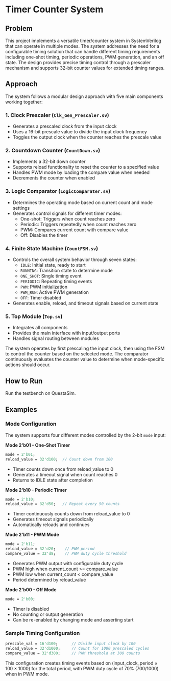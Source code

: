 # Timer Counter System

## Problem

This project implements a versatile timer/counter system in SystemVerilog that can operate in multiple modes. The system addresses the need for a configurable timing solution that can handle different timing requirements including one-shot timing, periodic operations, PWM generation, and an off state. The design provides precise timing control through a prescaler mechanism and supports 32-bit counter values for extended timing ranges.

## Approach

The system follows a modular design approach with five main components working together:

### 1. Clock Prescaler (`Clk_Gen_Prescaler.sv`)
- Generates a prescaled clock from the input clock
- Uses a 16-bit prescale value to divide the input clock frequency
- Toggles the output clock when the counter reaches the prescale value

### 2. Countdown Counter (`CountDown.sv`)
- Implements a 32-bit down counter
- Supports reload functionality to reset the counter to a specified value
- Handles PWM mode by loading the compare value when needed
- Decrements the counter when enabled

### 3. Logic Comparator (`LogicComparater.sv`)
- Determines the operating mode based on current count and mode settings
- Generates control signals for different timer modes:
  - One-shot: Triggers when count reaches zero
  - Periodic: Triggers repeatedly when count reaches zero
  - PWM: Compares current count with compare value
  - Off: Disables the timer

### 4. Finite State Machine (`CountFSM.sv`)
- Controls the overall system behavior through seven states:
  - `IDLE`: Initial state, ready to start
  - `RUNNING`: Transition state to determine mode
  - `ONE_SHOT`: Single timing event
  - `PERIODIC`: Repeating timing events
  - `PWM`: PWM initialization
  - `PWM_RUN`: Active PWM generation
  - `OFF`: Timer disabled
- Generates enable, reload, and timeout signals based on current state

### 5. Top Module (`Top.sv`)
- Integrates all components
- Provides the main interface with input/output ports
- Handles signal routing between modules

The system operates by first prescaling the input clock, then using the FSM to control the counter based on the selected mode. The comparator continuously evaluates the counter value to determine when mode-specific actions should occur.

## How to Run

Run the testbench on QuestaSim.

## Examples

### Mode Configuration

The system supports four different modes controlled by the 2-bit `mode` input:

**Mode 2'b01 - One-Shot Timer**
```systemverilog
mode = 2'b01;
reload_value = 32'd100;  // Count down from 100
```
- Timer counts down once from reload_value to 0
- Generates a timeout signal when count reaches 0
- Returns to IDLE state after completion

**Mode 2'b10 - Periodic Timer**
```systemverilog
mode = 2'b10;
reload_value = 32'd50;   // Repeat every 50 counts
```
- Timer continuously counts down from reload_value to 0
- Generates timeout signals periodically
- Automatically reloads and continues

**Mode 2'b11 - PWM Mode**
```systemverilog
mode = 2'b11;
reload_value = 32'd20;    // PWM period
compare_value = 32'd8;    // PWM duty cycle threshold
```
- Generates PWM output with configurable duty cycle
- PWM high when current_count >= compare_value
- PWM low when current_count < compare_value
- Period determined by reload_value

**Mode 2'b00 - Off Mode**
```systemverilog
mode = 2'b00;
```
- Timer is disabled
- No counting or output generation
- Can be re-enabled by changing mode and asserting start

### Sample Timing Configuration

```systemverilog
prescale_val = 16'd100;      // Divide input clock by 100
reload_value = 32'd1000;     // Count for 1000 prescaled cycles
compare_value = 32'd300;     // PWM threshold at 300 counts
```

This configuration creates timing events based on (input_clock_period × 100 × 1000) for the total period, with PWM duty cycle of 70% (700/1000) when in PWM mode.